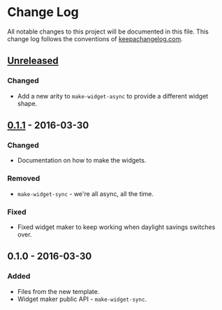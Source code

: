 # Change Log
All notable changes to this project will be documented in this file. This change log follows the conventions of [keepachangelog.com](http://keepachangelog.com/).

## [Unreleased]
### Changed
- Add a new arity to `make-widget-async` to provide a different widget shape.

## [0.1.1] - 2016-03-30
### Changed
- Documentation on how to make the widgets.

### Removed
- `make-widget-sync` - we're all async, all the time.

### Fixed
- Fixed widget maker to keep working when daylight savings switches over.

## 0.1.0 - 2016-03-30
### Added
- Files from the new template.
- Widget maker public API - `make-widget-sync`.

[Unreleased]: https://github.com/your-name/kezban/compare/0.1.1...HEAD
[0.1.1]: https://github.com/your-name/kezban/compare/0.1.0...0.1.1
